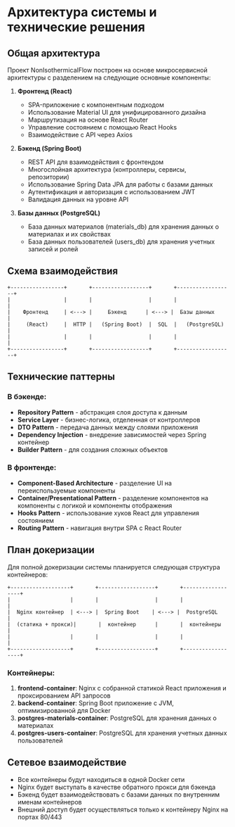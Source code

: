 # Архитектура системы и технические решения

## Общая архитектура
Проект NonIsothermicalFlow построен на основе микросервисной архитектуры с разделением на следующие основные компоненты:

1. **Фронтенд (React)**
   - SPA-приложение с компонентным подходом
   - Использование Material UI для унифицированного дизайна
   - Маршрутизация на основе React Router
   - Управление состоянием с помощью React Hooks
   - Взаимодействие с API через Axios

2. **Бэкенд (Spring Boot)**
   - REST API для взаимодействия с фронтендом
   - Многослойная архитектура (контроллеры, сервисы, репозитории)
   - Использование Spring Data JPA для работы с базами данных
   - Аутентификация и авторизация с использованием JWT
   - Валидация данных на уровне API

3. **Базы данных (PostgreSQL)**
   - База данных материалов (materials_db) для хранения данных о материалах и их свойствах
   - База данных пользователей (users_db) для хранения учетных записей и ролей

## Схема взаимодействия
```
+-----------------+       +------------------+       +------------------+
|                 |       |                  |       |                  |
|    Фронтенд     | <---> |     Бэкенд      | <---> |  Базы данных     |
|     (React)     |  HTTP |   (Spring Boot)  |  SQL  |   (PostgreSQL)   |
|                 |       |                  |       |                  |
+-----------------+       +------------------+       +------------------+
```

## Технические паттерны

### В бэкенде:
- **Repository Pattern** - абстракция слоя доступа к данным
- **Service Layer** - бизнес-логика, отделенная от контроллеров
- **DTO Pattern** - передача данных между слоями приложения
- **Dependency Injection** - внедрение зависимостей через Spring контейнер
- **Builder Pattern** - для создания сложных объектов

### В фронтенде:
- **Component-Based Architecture** - разделение UI на переиспользуемые компоненты
- **Container/Presentational Pattern** - разделение компонентов на компоненты с логикой и компоненты отображения
- **Hooks Pattern** - использование хуков React для управления состоянием
- **Routing Pattern** - навигация внутри SPA с React Router

## План докеризации
Для полной докеризации системы планируется следующая структура контейнеров:

```
+-------------------+       +------------------+       +------------------+
|                   |       |                  |       |                  |
|  Nginx контейнер  | <---> |  Spring Boot    | <---> |  PostgreSQL      |
|  (статика + прокси)|       |  контейнер      |       |  контейнеры      |
|                   |       |                  |       |                  |
+-------------------+       +------------------+       +------------------+
```

### Контейнеры:
1. **frontend-container**: Nginx с собранной статикой React приложения и проксированием API запросов
2. **backend-container**: Spring Boot приложение с JVM, оптимизированной для Docker
3. **postgres-materials-container**: PostgreSQL для хранения данных о материалах
4. **postgres-users-container**: PostgreSQL для хранения учетных данных пользователей

## Сетевое взаимодействие
- Все контейнеры будут находиться в одной Docker сети
- Nginx будет выступать в качестве обратного прокси для бэкенда
- Бэкенд будет взаимодействовать с базами данных по внутренним именам контейнеров
- Внешний доступ будет осуществляться только к контейнеру Nginx на портах 80/443 
